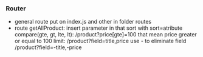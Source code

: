 ### Router
- general route put on index.js and other in folder routes
- route getAllProduct:
    insert parameter in that
    sort with sort=atribute
    compare(gte, gt, lte, lt):
        /product?price[gte]=100
        that mean price greater or equal to 100
    limit:
       /product?field=title,price
       use - to eliminate field
       /product?field=-title,-price


